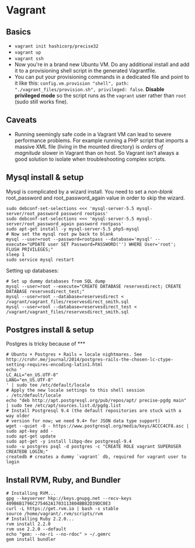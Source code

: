 # Vagrant

## Basics

- `vagrant init hashicorp/precise32`
- `vagrant up`
- `vagrant ssh`
- Now you're in a brand new Ubuntu VM. Do any additional install and add it to a provisioning shell script in the generated Vagrantfile.
- You can put your provisioning commands in a dedicated file and point to it like this: `config.vm.provision "shell", path: "./vagrant_files/provision.sh", privileged: false`. **Disable privileged mode** so the script runs as the `vagrant` user rather than `root` (sudo still works fine).

## Caveats

- Running seemingly safe code in a Vagrant VM can lead to severe performance problems. For example running a PHP script that imports a massive XML file (living in the mounted directory) is *orders of magnitude* slower in Vagrant than on host. So Vagrant isn't always a good solution to isolate when troubleshooting complex scripts.

## Mysql install & setup

Mysql is complicated by a wizard install. You need to set a *non-blank* root_password and root_password_again value in order to skip the wizard.

```
sudo debconf-set-selections <<< 'mysql-server-5.5 mysql-server/root_password password rootpass'
sudo debconf-set-selections <<< 'mysql-server-5.5 mysql-server/root_password_again password rootpass'
sudo apt-get install -y mysql-server-5.5 php5-mysql
# Now set the mysql root pw back to blank
mysql --user=root --password=rootpass --database='mysql' --execute="UPDATE user SET Password=PASSWORD('') WHERE User='root'; FLUSH PRIVILEGES;"
sleep 1
sudo service mysql restart
```

Setting up databases:

```
# Set up dummy databases from SQL dump
mysql --user=root --execute="CREATE DATABASE reservesdirect; CREATE DATABASE reservesdirect_test;"
mysql --user=root --database=reservesdirect < /vagrant/vagrant_files/reservesdirect_smith.sql
mysql --user=root --database=reservesdirect_test < /vagrant/vagrant_files/reservesdirect_smith.sql
```

## Postgres install & setup

Postgres is tricky because of ***

```
# Ubuntu + Postgres + Rails = locale nightmares. See http://crohr.me/journal/2014/postgres-rails-the-chosen-lc-ctype-setting-requires-encoding-latin1.html
echo '
LC_ALL="en_US.UTF-8"
LANG="en_US.UTF-8"
' | sudo tee /etc/default/locale
# Apply the new locale settings to this shell session
. /etc/default/locale
echo "deb http://apt.postgresql.org/pub/repos/apt/ precise-pgdg main" | sudo tee /etc/apt/sources.list.d/pgdg.list
# Install Postgresql 9.4 (the default repositories are stuck with a way older
# version for now; we need 9.4+ for JSON data type support)
wget --quiet -O - https://www.postgresql.org/media/keys/ACCC4CF8.asc | sudo apt-key add -
sudo apt-get update
sudo apt-get -y install libpq-dev postgresql-9.4
sudo -u postgres psql -d postgres -c "CREATE ROLE vagrant SUPERUSER CREATEDB LOGIN;"
createdb # creates a dummy `vagrant` db, required for vagrant user to login
```

## Install RVM, Ruby, and Bundler

```
# Installing RVM...
gpg --keyserver hkp://keys.gnupg.net --recv-keys 409B6B1796C275462A1703113804BB82D39DC0E3
curl -L https://get.rvm.io | bash -s stable
source /home/vagrant/.rvm/scripts/rvm
# Installing Ruby 2.2.0...
rvm install 2.2.0
rvm use 2.2.0 --default
echo "gem: --no-ri --no-rdoc" > ~/.gemrc
gem install bundler
```
